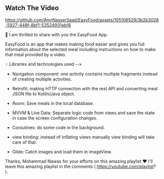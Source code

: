 ## Watch The Video 


https://github.com/AmrNasserSaad/EasyFood/assets/105106529/3b2b3028-5927-448f-8bf1-53524931eb16


🌟 I am thrilled to share with you the EasyFood App.

EasyFood is an app that makes making food easier and gives you full information about the selected meal including instructions on how to make that meal provided by a video. 

💡 Libraries and technologies used --»

- Navigation component: one activity contains multiple fragments instead of creating multiple activities.

- Retrofit: making HTTP connection with the rest API and converting meal JSON file to Kotlin/Java object. 

- Room: Save meals in the local database.

- MVVM & Live Data: Separate logic code from views and save the state in case the screen configuration changes.

- Coroutines: do some code in the background.

- view binding: instead of inflating views manually view binding will take care of that.

- Glide: Catch images and load them in imageView.


Thanks, Mohammad Nawas for your efforts on this amazing playlist ❤️
I'll leave this amazing playlist in the comments ( https://youtube.com/playlist? ). 





